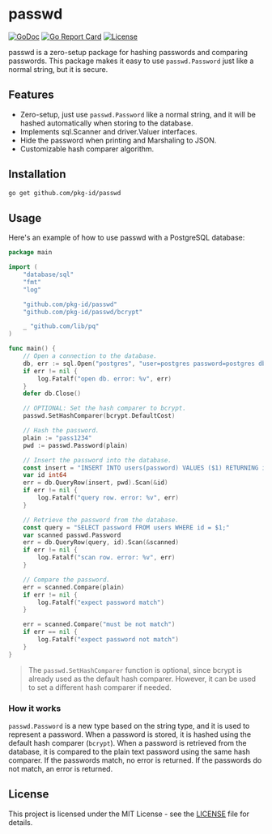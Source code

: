 # passwd

[![GoDoc](https://godoc.org/github.com/pkg-id/passwd?status.svg)](https://godoc.org/github.com/pkg-id/passwd)
[![Go Report Card](https://goreportcard.com/badge/github.com/pkg-id/passwd)](https://goreportcard.com/report/github.com/pkg-id/passwd)
[![License](https://img.shields.io/badge/license-MIT-blue.svg)](https://raw.githubusercontent.com/pkg-id/passwd/master/LICENSE)

passwd is a zero-setup package for hashing passwords and comparing passwords. This package makes it easy to use `passwd.Password` just like a normal string, but it is secure.

## Features

- Zero-setup, just use `passwd.Password` like a normal string, and it will be hashed automatically when storing to the database.
- Implements sql.Scanner and driver.Valuer interfaces.
- Hide the password when printing and Marshaling to JSON.
- Customizable hash comparer algorithm.

## Installation

```bash
go get github.com/pkg-id/passwd
```

## Usage

Here's an example of how to use passwd with a PostgreSQL database:

```go
package main

import (
	"database/sql"
	"fmt"
	"log"

	"github.com/pkg-id/passwd"
	"github.com/pkg-id/passwd/bcrypt"

	_ "github.com/lib/pq"
)

func main() {
	// Open a connection to the database.
	db, err := sql.Open("postgres", "user=postgres password=postgres dbname=mydb sslmode=disable")
	if err != nil {
		log.Fatalf("open db. error: %v", err)
	}
	defer db.Close()

	// OPTIONAL: Set the hash comparer to bcrypt.
	passwd.SetHashComparer(bcrypt.DefaultCost)

	// Hash the password.
	plain := "pass1234"
	pwd := passwd.Password(plain)

	// Insert the password into the database.
	const insert = "INSERT INTO users(password) VALUES ($1) RETURNING id;"
	var id int64
	err = db.QueryRow(insert, pwd).Scan(&id)
	if err != nil {
		log.Fatalf("query row. error: %v", err)
	}

	// Retrieve the password from the database.
	const query = "SELECT password FROM users WHERE id = $1;"
	var scanned passwd.Password
	err = db.QueryRow(query, id).Scan(&scanned)
	if err != nil {
		log.Fatalf("scan row. error: %v", err)
	}

	// Compare the password.
	err = scanned.Compare(plain)
	if err != nil {
		log.Fatalf("expect password match")
	}

	err = scanned.Compare("must be not match")
	if err == nil {
		log.Fatalf("expect password not match")
	}
}
```

> The `passwd.SetHashComparer` function is optional, since bcrypt is already used as the default hash comparer. However, it can be used to set a different hash comparer if needed.

### How it works

`passwd.Password` is a new type based on the string type, and it is used to represent a password. When a password is stored, it is hashed using the default hash comparer (`bcrypt`). When a password is retrieved from the database, it is compared to the plain text password using the same hash comparer. If the passwords match, no error is returned. If the passwords do not match, an error is returned.


## License

This project is licensed under the MIT License - see the [LICENSE](LICENSE) file for details.